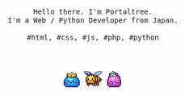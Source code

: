 <p align="center">
  <br>
  <br>
  <br>
  <samp>Hello there. I'm Portaltree.<br> I'm a Web / Python Developer from Japan.<br><br>#html, #css, #js, #php, #python</samp>
  <br>
  <br>
  <br>
  <br>
  <img src="Slime_Prince.gif"/>
  <img src="Honey_Bee.gif"/>
  <img src="Slime_Princess.gif"/>
</p>
